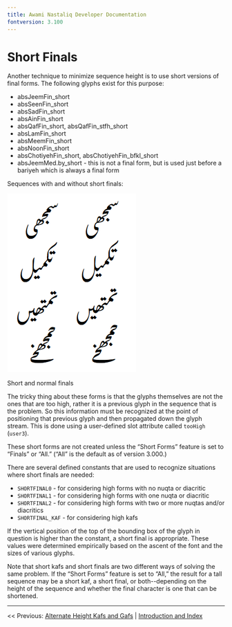 ```yaml
---
title: Awami Nastaliq Developer Documentation
fontversion: 3.100
---
```


# Short Finals

Another technique to minimize sequence height is to use short versions of final forms. The following glyphs exist for this purpose:

- absJeemFin_short
- absSeenFin_short
- absSadFin_short
- absAinFin_short
- absQafFin_short, absQafFin_stfh_short
- absLamFin_short
- absMeemFin_short
- absNoonFin_short
- absChotiyehFin_short, absChotiyehFin_bfkl_short
- absJeemMed.by_short - this is not a final form, but is used just before a bariyeh which is always a final form

Sequences with and without short finals:

![Short and normal finals](images/ShortFinals.png)
<figcaption>Short and normal finals</figcaption>

The tricky thing about these forms is that the glyphs themselves are not the ones that are too high, rather it is a previous glyph in the sequence that is the problem. So this 
information must be recognized at the point of positioning that previous glyph and then propagated down the glyph stream. This is done using a user-defined slot attribute called `tooHigh` (`user3`).

These short forms are not created unless the “Short Forms” feature is set to “Finals” or “All.” (“All” is the default as of version 3.000.)

There are several defined constants that are used to recognize situations where short finals are needed:

- `SHORTFINAL0` - for  considering high forms with no nuqta or diacritic
- `SHORTFINAL1` - for considering high forms with one nuqta or diacritic
- `SHORTFINAL2` - for considering high forms with two or more nuqtas and/or diacritics
- `SHORTFINAL_KAF` - for considering high kafs

If the vertical position of the top of the bounding box of the glyph in question is higher than the constant, a short final is appropriate. These values were determined empirically based on the ascent of the font and the sizes of various glyphs.

Note that short kafs and short finals are two different ways of solving the same problem. If the “Short Forms” feature is set to “All,” the result for a tall sequence may be a short kaf, a short final, or both--depending on the height of the sequence and whether the final character is one that can be shortened.

------

<< Previous: [Alternate Height Kafs and Gafs](dev09_altkafs.md) | [Introduction and Index](dev01_intro.md)

<!-- PRODUCT SITE ONLY
[font id='awami' face='AwamiNastaliq-Regular' size='150%' rtl=1]
[font id='awamiL' face='AwamiNastaliq-Regular' size='150%' ltr=1]
-->
